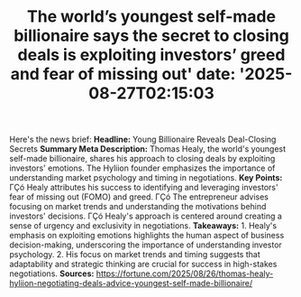 ﻿---
title: "The world’s youngest self-made billionaire says the secret to closing deals is exploiting investors’ greed and fear of missing out'
date: '2025-08-27T02:15:03"
category: "Markets"
summary: ""
slug: "the worlds youngest selfmade billionaire says the secret to "
source_urls:
  - "https://fortune.com/2025/08/26/thomas-healy-hyliion-negotiating-deals-advice-youngest-self-made-billionaire/"
seo:
  title: "The world’s youngest self-made billionaire says the secret to closing deals is exploiting investors’ greed and fear of missing out | Hash n Hedge'
  description: '"
  keywords: ["news", "markets", "brief"]
---
Here's the news brief:  **Headline:** Young Billionaire Reveals Deal-Closing Secrets  **Summary Meta Description:** Thomas Healy, the world's youngest self-made billionaire, shares his approach to closing deals by exploiting investors' emotions. The Hyliion founder emphasizes the importance of understanding market psychology and timing in negotiations.  **Key Points:**  ΓÇó Healy attributes his success to identifying and leveraging investors' fear of missing out (FOMO) and greed. ΓÇó The entrepreneur advises focusing on market trends and understanding the motivations behind investors' decisions. ΓÇó Healy's approach is centered around creating a sense of urgency and exclusivity in negotiations.  **Takeaways:**  1. Healy's emphasis on exploiting emotions highlights the human aspect of business decision-making, underscoring the importance of understanding investor psychology. 2. His focus on market trends and timing suggests that adaptability and strategic thinking are crucial for success in high-stakes negotiations.  **Sources:** https://fortune.com/2025/08/26/thomas-healy-hyliion-negotiating-deals-advice-youngest-self-made-billionaire/ 
